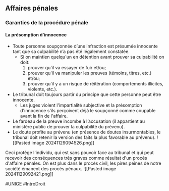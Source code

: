 ## Affaires pénales
### Garanties de la procédure pénale
#### La présomption d’innocence
- Toute personne soupçonnée d’une infraction est présumée innocente tant que sa culpabilité n’a pas été légalement constatée.
	- Si on maintien quelqu'un en détention avant prouver sa culpabilité on doit:
		1. prouver qu'il va essayer de fuir et/ou;
		2. prouver qu'il va manipuler les preuves (témoins, titres, etc.) et/ou;
		3. prouver qu'il y a un risque de réitération (comportements illicites, violents, etc.).
- Le tribunal doit toujours partir du principe que cette personne peut être innocente.
	- Les juges violent l'impartialité subjective et la présomption d'innocence s'ils perçoivent déjà le soupçonné comme coupable avant la fin de l'affaire.
- Le fardeau de la preuve incombe à l’accusation (il appartient au ministère public de prouver la culpabilité du prévenu).
- Le doute profite au prévenu (en présence de doutes insurmontables, le tribunal doit retenir la version des faits la plus favorable au prévenu).
	![[Pasted image 20241129094526.png]]

Ceci protège l'individu, qui est sans pouvoir face au tribunal et qui peut recevoir des conséquences très graves comme résultat d'un procès d'affaire pénales. On est plus dans le procès civil, les pires peines de notre société émanent des procès pénaux.
![[Pasted image 20241129092421.png]]

#UNIGE #IntroDroit 